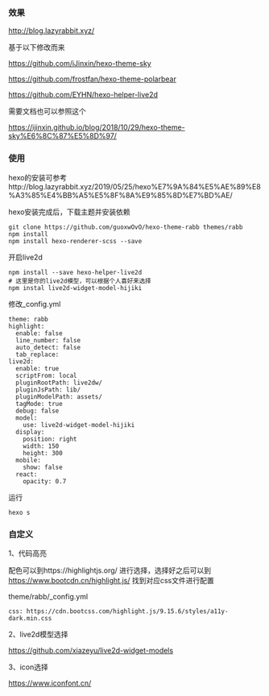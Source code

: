 ### 效果

http://blog.lazyrabbit.xyz/

基于以下修改而来

https://github.com/iJinxin/hexo-theme-sky

https://github.com/frostfan/hexo-theme-polarbear

https://github.com/EYHN/hexo-helper-live2d

需要文档也可以参照这个

https://ijinxin.github.io/blog/2018/10/29/hexo-theme-sky%E6%8C%87%E5%8D%97/

### 使用

hexo的安装可参考http://blog.lazyrabbit.xyz/2019/05/25/hexo%E7%9A%84%E5%AE%89%E8%A3%85%E4%BB%A5%E5%8F%8A%E9%85%8D%E7%BD%AE/

hexo安装完成后，下载主题并安装依赖

```
git clone https://github.com/guoxwOvO/hexo-theme-rabb themes/rabb
npm install
npm install hexo-renderer-scss --save
```

开启live2d

```
npm install --save hexo-helper-live2d
# 这里是你的live2d模型，可以根据个人喜好来选择
npm instal live2d-widget-model-hijiki
```

修改_config.yml

```
theme: rabb
highlight:
  enable: false
  line_number: false
  auto_detect: false
  tab_replace:
live2d:
  enable: true
  scriptFrom: local
  pluginRootPath: live2dw/
  pluginJsPath: lib/
  pluginModelPath: assets/
  tagMode: true
  debug: false
  model:
    use: live2d-widget-model-hijiki
  display:
    position: right
    width: 150
    height: 300
  mobile:
    show: false
  react:
    opacity: 0.7
```

运行

```
hexo s
```

### 自定义

1、代码高亮

配色可以到https://highlightjs.org/ 进行选择，选择好之后可以到 https://www.bootcdn.cn/highlight.js/ 找到对应css文件进行配置

theme/rabb/_config.yml

```
css: https://cdn.bootcss.com/highlight.js/9.15.6/styles/a11y-dark.min.css
```

2、live2d模型选择

https://github.com/xiazeyu/live2d-widget-models

3、icon选择

https://www.iconfont.cn/